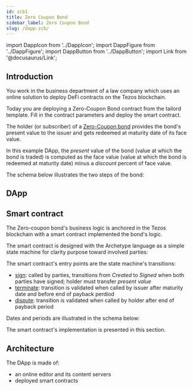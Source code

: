 ```yaml
---
id: zcb1
title: Zero Coupon Bond
sidebar_label: Zero Coupon Bond
slug: /dapp-zcb/
---
```


import DappIcon from '../DappIcon';
import DappFigure from '../DappFigure';
import DappButton from '../DappButton';
import Link from '@docusaurus/Link';

<DappFigure img='zcb-screen.png' width='100%'/>

<DappButton url="https://edukera.github.io/completium-dapp-zerocouponbond/" txt="open dapp"/>

## Introduction

You work in the business department of a law company which uses an online solution to deploy DeFi contracts on the Tezos blockchain.

Today you are deploying a Zero-Coupon Bond contract from the tailord template. Fill in the contract parameters and deploy the smart contract.


The holder (or subscriber) of a <a href='https://en.wikipedia.org/wiki/Zero-coupon_bond' target='_blank'>Zero-Coupon bond</a> provides the bond's present value to the issuer and gets redeemed at maturity date of its face value.

In this example DApp, the *present* value of the bond (value at which the bond is traded) is computed as the face value (value at which the bond is redeemed at maturity date) minus a *discount* percent of face value.

The schema below illustrates the two steps of the bond:

<DappFigure img='zcb-schema.svg' width='60%'/>

## DApp

## Smart contract

The Zero-coupon bond's business logic is anchored in the Tezos blockchain with a <Link to='/docs/dapp-tools/tezos#smart-contract'>smart contract</Link> implemented the bond's logic.

The smart contract is designed with the <Link to='/docs/dapp-tools/archetype'>Archetype</Link> language as a simple state machine for clarity purpose toward involved parties:

<DappFigure img='zcb-schema2.svg' width='60%'/>

The smart contract's entry points are the state machine's transitions:
* <u>sign</u>: called by parties, transitions from *Created* to *Signed* when both parties have signed; holder must transfer *present value*
* <u>terminate</u>: transition is validated when called by issuer after maturity date and before end of payback perdiod
* <u>dispute</u>: transition is validated when called by holder after end of payback period

Dates and periods are illustrated in the schema below:

<DappFigure img='zcb-schema3.svg' width='80%'/>

The smart contract's implementation is presented in this <Link to='/docs/dapp-zcb/interface'>section</Link>.

## Architecture

The DApp is made of:
* an online editor and its content servers
* deployed smart contracts

<DappFigure img='zcb-schema4.svg' width='40%'/>



